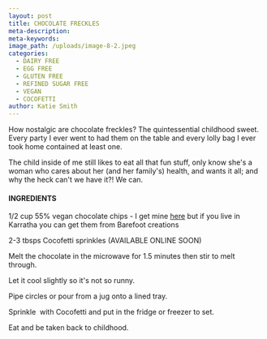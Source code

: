 ```yaml
---
layout: post
title: CHOCOLATE FRECKLES
meta-description:
meta-keywords:
image_path: /uploads/image-8-2.jpeg
categories:
  - DAIRY FREE
  - EGG FREE
  - GLUTEN FREE
  - REFINED SUGAR FREE
  - VEGAN
  - COCOFETTI
author: Katie Smith
---
```

How nostalgic are chocolate freckles? The quintessential childhood sweet. Every party I ever went to had them on the table and every lolly bag I ever took home contained at least one.

The child inside of me still likes to eat all that fun stuff, only know she's a woman who cares about her (and her family's) health, and wants it all; and why the heck can't we have it?\! We can.

#### INGREDIENTS

1/2 cup 55% vegan chocolate chips - I get mine [here](https://www.goodness.com.au/organic-dark-chocolate-drops-55-cocoa-250g/)&nbsp;but if you live in Karratha you can get them from Barefoot creations

2-3 tbsps Cocofetti sprinkles (AVAILABLE ONLINE SOON)

Melt the chocolate in the microwave for 1.5 minutes then stir to melt through.

Let it cool slightly so it's not so runny.

Pipe circles or pour from a jug onto a lined tray.

Sprinkle &nbsp;with Cocofetti and put in the fridge or freezer to set.

Eat and be taken back to childhood.
